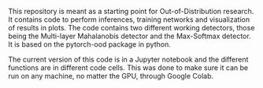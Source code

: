 This repository is meant as a starting point for Out-of-Distribution research.
It contains code to perform inferences, training networks and visualization of results in plots. The code contains two different working detectors, those being the Multi-layer Mahalanobis detector and the Max-Softmax detector. It is based on the pytorch-ood package in python.

The current version of this code is in a Jupyter notebook and the different functions are in different code cells. This was done to make sure it can be run on any machine, no matter the GPU, through Google Colab. 

